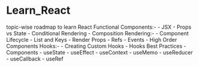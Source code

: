 # Learn_React
 topic-wise roadmap to learn React
Functional Components:-
    - JSX
    - Props vs State
    - Conditional Rendering
    - Composition 
Rendering:-
    - Component Lifecycle
    - List and Keys
    - Render Props
    - Refs
    - Events
    - High Order Components
Hooks:-
    - Creating Custom Hooks
    - Hooks Best Practices
    - Components
        - useState
        - useEffect
        - useContext
        - useMemo
        - useReducer
        - useCallback
        - useRef
